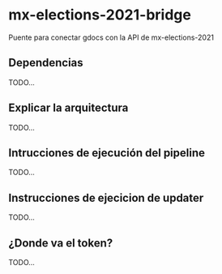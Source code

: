 # mx-elections-2021-bridge

Puente para conectar gdocs con la API de mx-elections-2021

## Dependencias

TODO...

## Explicar la arquitectura

TODO...

## Intrucciones de ejecución del pipeline

TODO...

## Instrucciones de ejecicion de updater

TODO...

## ¿Donde va el token?

TODO...

